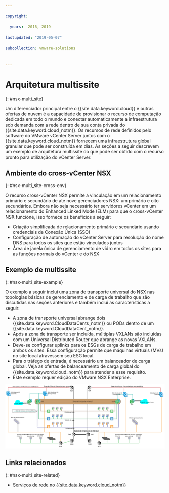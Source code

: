 ```yaml
---

copyright:

  years:  2016, 2019

lastupdated: "2019-05-07"

subcollection: vmware-solutions


---
```


# Arquitetura multissite
{: #nsx-multi_site}

Um diferenciador principal entre o {{site.data.keyword.cloud}} e outras ofertas de nuvem é a capacidade de provisionar o recurso de computação dedicada em todo o mundo e conectar automaticamente a infraestrutura sob demanda com a rede dentro de sua conta privada do {{site.data.keyword.cloud_notm}}. Os recursos de rede definidos pelo software do VMware vCenter Server juntos com o {{site.data.keyword.cloud_notm}} fornecem uma infraestrutura global granular que pode ser construída em dias. As seções a seguir descrevem um exemplo de arquitetura multissite do que pode ser obtido com o recurso pronto para utilização do vCenter Server.

## Ambiente do cross-vCenter NSX
{: #nsx-multi_site-cross-env}

O recurso cross-vCenter NSX permite a vinculação em um relacionamento primário e secundário de até nove gerenciadores NSX: um primário e oito secundários. Embora não seja necessário ter servidores vCenter em um relacionamento do Enhanced Linked Mode (ELM) para que o cross-vCenter NSX funcione, isso fornece os benefícios a seguir:

* Criação simplificada de relacionamento primário e secundário usando credenciais de Conexão Única (SSO)
* Configuração de automação do vCenter Server para resolução do nome DNS para todos os sites que estão vinculados juntos
* Área de janela única de gerenciamento de vidro em todos os sites para as funções normais do vCenter e do NSX

## Exemplo de multissite
{: #nsx-multi_site-example}

O exemplo a seguir inclui uma zona de transporte universal do NSX nas topologias básicas de gerenciamento e de carga de trabalho que são discutidas nas seções anteriores e também inclui as características a seguir:

* A zona de transporte universal abrange dois {{site.data.keyword.CloudDataCents_notm}} ou PODs dentro de um {{site.data.keyword.CloudDataCent_notm}}.
* Após a zona de transporte ser incluída, múltiplas VXLANs são incluídas com um Universal Distributed Router que abrange as novas VXLANs.
* Deve-se configurar uplinks para os ESGs de carga de trabalho em ambos os sites. Essa configuração permite que máquinas virtuais (MVs) no site local atravessem seu ESG local.
* Para o tráfego de entrada, é necessário um balanceador de carga global. Veja as ofertas de balanceamento de carga global do {{site.data.keyword.cloud_notm}} para atender a esse requisito.
* Este exemplo requer edição do VMware NSX Enterprise.

![Topologia multisite](../../images/multisite_topology.svg "Topologia multisite")

## Links relacionados
{: #nsx-multi_site-related}

* [ Serviços de rede no  {{site.data.keyword.cloud_notm}} ](/docs/services/vmwaresolutions/archiref/nsx?topic=vmware-solutions-nsx-networking_services)
